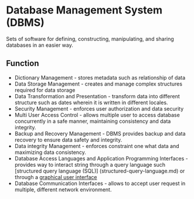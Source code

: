 # Database Management System (DBMS)

Sets of software for defining, constructing, manipulating, and sharing databases in an easier way.

## Function

- Dictionary Management - stores metadata such as relationship of data
- Data Storage Management - creates and manage complex structures required for data storage
- Data Transformation and Presentation - transform data into different structure such as dates wherein it is written in different locales.
- Security Management - enforces user authorization and data security
- Multi User Access Control - allows multiple user to access database concurrently in a safe manner, maintaining consistency and data integrity.
- Backup and Recovery Management - DBMS provides backup and data recovery to ensure data safety and integrity.
- Data integrity Management - enforces constraint one what data and maximizing data consistency.
- Database Access Languages and Application Programming Interfaces - provides way to interact string through a query language such [structured query language (SQL)] (structured-query-language.md) or through a [graphical user interface](database-management-system-graphical-user-interface.md)
- Database Communication Interfaces - allows to accept user request in multiple, different network environment.
